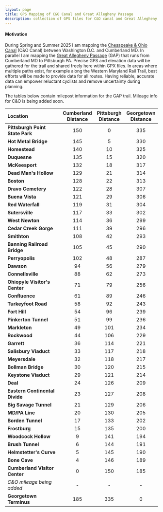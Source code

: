 ```yaml
---
layout: page
title: GPS Mapping of C&O Canal and Great Allegheny Passage
description: collection of GPS files for C&O canal and Great Allegheny Passage
---
```


#### Motivation
During Spring and Summer 2025 I am mapping the [Chesapeake & Ohio Canal](https://www.nps.gov/choh/index.htm) (C&O Canal) between Washington D.C. and Cumberland MD. In parallel I am mapping the [Great Allegheny Passage](https://gaptrail.org/) (GAP) that runs from Cumberland MD to Pittsburgh PA. Precise GPS and elevation data will be gathered for the trail and shared freely here wtihin GPX files. In areas where multiple paths exist, for example along the Western Maryland Rail Trail, best efforts will be made to provide data for all routes. Having reliable, accurate data can empower reluctant cyclists and remove uncertainty during planning. 

The tables below contain milepost information for the GAP trail. Mileage info for C&O is being added soon.

| Location | Cumberland <br> Distance | Pittsburgh <br> Distance | Georgetown <br>  Distance |
|:---------|:-------:|:--------:|:-------:|
|**Pittsburgh Point State Park**|	150| 0 | 335 |
|**Hot Metal Bridge**|	145| 5 | 330 |
|**Homestead**|	140| 10 | 325| 
|**Duquesne**	|135|   15 |   320 | 
|**McKeesport**	|132|   18 |   317| 
|**Dead Man's Hollow**|	129| 21   |  314 | 
|**Boston**	|128|   22 |   313| 
|**Dravo Cemetery**|	122|  28  |  307 | 
|**Buena Vista**|	121|  29  |   306| 
|**Red Waterfall**|	119|   31 |   304| 
|**Sutersville**	|117|   33 |   302| 
|**West Newton**	|114|  36 |  299 | 
|**Cedar Creek Gorge**	|111| 39  | 296  | 
|**Smithton**	|108|   42|   293| 
|**Banning Railroad Bridge**|	105|   45|  290 | 
|**Perryopolis**|	102|  48 |  287 | 
|**Dawson**|	94|   56|  279 | 
|**Connellsville**	|88| 62  |  273 | 
|**Ohiopyle Visitor's Center**|	71|  79 | 256  | 
|**Confluence**	|61|   89 |  246 | 
|**Turkeyfoot Road**	|58| 92   |   243| 
|**Fort Hill**|	54|  96 |  239 | 
|**Pinkerton Tunnel**|	51|  99 |  236 | 
|**Markleton**|	49|  101 |   234| 
|**Rockwood**|	44|   106 |   229| 
|**Garrett**|	36|  114 |   221| 
|**Salisbury Viaduct**|	33|  117 |  218 | 
|**Meyersdale**	|32|   118 |  217 | 
|**Bollman Bridge**|	30|  120 |  215 | 
|**Keystone Viaduct**|	29|   121|   214| 
|**Deal**	|24|   126|  209 | 
|**Eastern Continental Divide**	|23| 127  |  208 | 
|**Big Savage Tunnel**	|21|   129 |  206 | 
|**MD/PA Line**	|20|   130 |  205 | 
|**Borden Tunnel**|	17|   133 |  202 | 
|**Frostburg**	|15|  135 |   200| 
|**Woodcock Hollow**|	9|  141 |  194 | 
|**Brush Tunnel**	|6|  144 |  191 | 
|**Helmstetter's Curve**|	5| 145  | 190  | 
|**Bone Cave**	|4|  146 |  189 | 
|**Cumberland Visitor Center**|	0|  150 |   185| 
|*C&O mileage being added*| - | - | - |
|**Georgetown Terminus** | 185 | 335 | 0 |




